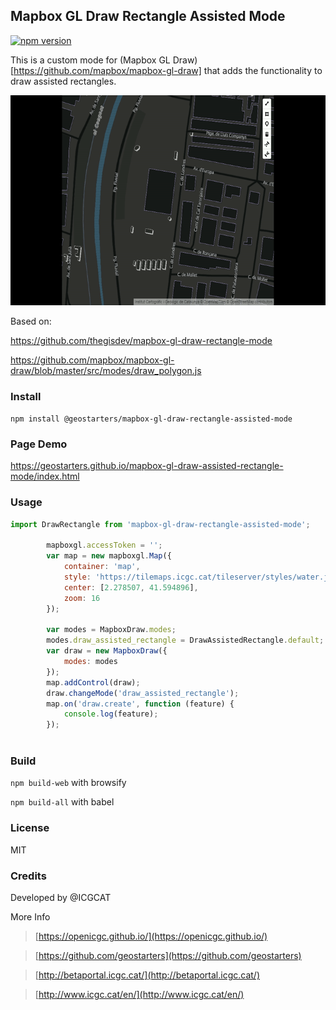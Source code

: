 ## Mapbox GL Draw Rectangle Assisted Mode
[![npm version](https://badge.fury.io/js/%40geostarters%2Fmapbox-gl-draw-rectangle-assisted-mode.svg)](https://badge.fury.io/js/%40geostarters%2Fmapbox-gl-draw-rectangle-assisted-mode)

This is a custom mode for (Mapbox GL Draw) [https://github.com/mapbox/mapbox-gl-draw]  that adds the functionality to draw  assisted rectangles.


![Assisted rectangle](draw-assisted-rectangle.gif)


Based on:

https://github.com/thegisdev/mapbox-gl-draw-rectangle-mode

https://github.com/mapbox/mapbox-gl-draw/blob/master/src/modes/draw_polygon.js


### Install

`npm install @geostarters/mapbox-gl-draw-rectangle-assisted-mode`

### Page Demo 

https://geostarters.github.io/mapbox-gl-draw-assisted-rectangle-mode/index.html

### Usage

```js
import DrawRectangle from 'mapbox-gl-draw-rectangle-assisted-mode';

        mapboxgl.accessToken = '';
        var map = new mapboxgl.Map({
            container: 'map',
            style: 'https://tilemaps.icgc.cat/tileserver/styles/water.json',
            center: [2.278507, 41.594896],
            zoom: 16
        });

        var modes = MapboxDraw.modes;
        modes.draw_assisted_rectangle = DrawAssistedRectangle.default;
        var draw = new MapboxDraw({
            modes: modes
        });
        map.addControl(draw);
        draw.changeMode('draw_assisted_rectangle');
        map.on('draw.create', function (feature) {
            console.log(feature);
        });
    
```



### Build

`npm build-web`  with browsify

`npm build-all`  with babel

### License

MIT

### Credits            

Developed by @ICGCAT

More Info
>[https://openicgc.github.io/](https://openicgc.github.io/)

>[https://github.com/geostarters](https://github.com/geostarters)

>[http://betaportal.icgc.cat/](http://betaportal.icgc.cat/)

>[http://www.icgc.cat/en/](http://www.icgc.cat/en/)



